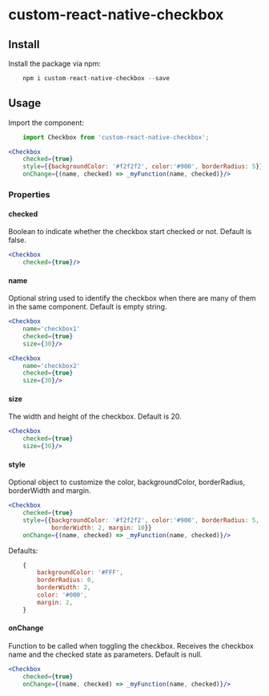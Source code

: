 # custom-react-native-checkbox


## Install

Install the package via npm:

```javascript
    npm i custom-react-native-checkbox --save
```
## Usage

Import the component:

```javascript
    import Checkbox from 'custom-react-native-checkbox';
```

```jsx
<Checkbox
    checked={true}
    style={{backgroundColor: '#f2f2f2', color:'#900', borderRadius: 5}}
    onChange={(name, checked) => _myFunction(name, checked)}/>
```

### Properties

#### checked

Boolean to indicate whether the checkbox start checked or not. Default is false.

```jsx
<Checkbox
    checked={true}/>
```

#### name

Optional string used to identify the checkbox when there are many of them in the
same component. Default is empty string.

```jsx
<Checkbox
    name='checkbox1'
    checked={true}
    size={30}/>
```

```jsx
<Checkbox
    name='checkbox2'
    checked={true}
    size={30}/>
```

#### size

The width and height of the checkbox. Default is 20.

```jsx
<Checkbox
    checked={true}
    size={30}/>
```

#### style

Optional object to customize the color, backgroundColor, borderRadius,
borderWidth and margin.

```jsx
<Checkbox
    checked={true}
    style={{backgroundColor: '#f2f2f2', color:'#900', borderRadius: 5,
            borderWidth: 2, margin: 10}}
    onChange={(name, checked) => _myFunction(name, checked)}/>
```

Defaults:
```javascript
    {
        backgroundColor: '#FFF',
        borderRadius: 0,
        borderWidth: 2,
        color: '#000',
        margin: 2,
    }
```

#### onChange
Function to be called when toggling the checkbox. Receives the checkbox name and
the checked state as parameters. Default is null.

```jsx
<Checkbox
    checked={true}
    onChange={(name, checked) => _myFunction(name, checked)}/>
```